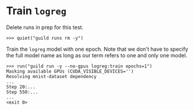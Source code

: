 # Train `logreg`

Delete runs in prep for this test.

    >>> quiet("guild runs rm -y")

Train the `logreg` model with one epoch. Note that we don't have to
specify the full model name as long as our term refers to one and only
one model.

    >>> run("guild run -y --no-gpus logreg:train epochs=1")
    Masking available GPUs (CUDA_VISIBLE_DEVICES='')
    Resolving mnist-dataset dependency
    ...
    Step 20:...
    Step 550:...
    ...
    <exit 0>
